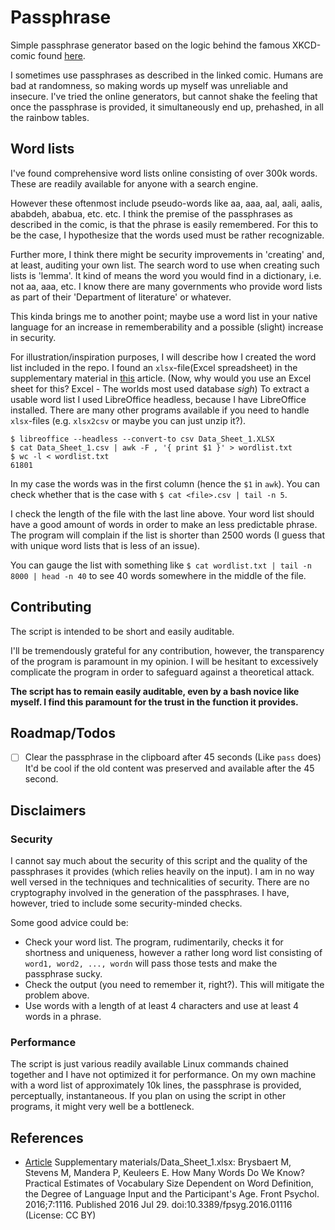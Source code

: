 # Passphrase
Simple passphrase generator based on the logic behind the famous XKCD-comic found [here](https://xkcd.com/936/).

I sometimes use passphrases as described in the linked comic.
Humans are bad at randomness, so making words up myself was unreliable and insecure.
I've tried the online generators, but cannot shake the feeling that once the passphrase is provided, it simultaneously end up, prehashed, in all the rainbow tables.


## Word lists
I've found comprehensive word lists online consisting of over 300k words.
These are readily available for anyone with a search engine.

However these oftenmost include pseudo-words like aa, aaa, aal, aali, aalis, ababdeh, ababua, etc. etc.
I think the premise of the passphrases as described in the comic, is that the phrase is easily remembered.
For this to be the case, I hypothesize that the words used must be rather recognizable.

Further more, I think there might be security improvements in 'creating' and, at least, auditing your own list.
The search word to use when creating such lists is 'lemma'.
It kind of means the word you would find in a dictionary, i.e. not aa, aaa, etc.
I know there are many governments who provide word lists as part of their 'Department of literature' or whatever.

This kinda brings me to another point; maybe use a word list in your native language for an increase in rememberability and a possible (slight) increase in security.

For illustration/inspiration purposes, I will describe how I created the word list included in the repo.
I found an `xlsx`-file(Excel spreadsheet) in the supplementary material in [this](https://www.ncbi.nlm.nih.gov/pmc/articles/PMC4965448/) article.
(Now, why would you use an Excel sheet for this? Excel - The worlds most used database *sigh*)
To extract a usable word list I used LibreOffice headless, because I have LibreOffice installed.
There are many other programs available if you need to handle `xlsx`-files (e.g. `xlsx2csv` or maybe you can just unzip it?).

```
$ libreoffice --headless --convert-to csv Data_Sheet_1.XLSX
$ cat Data_Sheet_1.csv | awk -F , '{ print $1 }' > wordlist.txt
$ wc -l < wordlist.txt
61801
```

In my case the words was in the first column (hence the `$1` in `awk`).
You can check whether that is the case with `$ cat <file>.csv | tail -n 5`.

I check the length of the file with the last line above.
Your word list should have a good amount of words in order to make an less predictable phrase.
The program will complain if the list is shorter than 2500 words (I guess that with unique word lists that is less of an issue).

You can gauge the list with something like `$ cat wordlist.txt | tail -n 8000 | head -n 40` to see 40 words somewhere in the middle of the file.

## Contributing
The script is intended to be short and easily auditable.

I'll be tremendously grateful for any contribution, however, the transparency of the program is paramount in my opinion.
I will be hesitant to excessively complicate the program in order to safeguard against a theoretical attack.

**The script has to remain easily auditable, even by a bash novice like myself.
I find this paramount for the trust in the function it provides.**

## Roadmap/Todos
- [ ] Clear the passphrase in the clipboard after 45 seconds (Like `pass` does)
      It'd be cool if the old content was preserved and available after the 45 second.

## Disclaimers

### Security
I cannot say much about the security of this script and the quality of the passphrases it provides (which relies heavily on the input).
I am in no way well versed in the techniques and technicalities of security.
There are no cryptography involved in the generation of the passphrases.
I have, however, tried to include some security-minded checks.

Some good advice could be:
- Check your word list. The program, rudimentarily, checks it for shortness and uniqueness, however a rather long word list consisting of `word1, word2, ..., wordn` will pass those tests and make the passphrase sucky.
- Check the output (you need to remember it, right?). This will mitigate the problem above.
- Use words with a length of at least 4 characters and use at least 4 words in a phrase.

### Performance
The script is just various readily available Linux commands chained together and I have not optimized it for performance.
On my own machine with a word list of approximately 10k lines, the passphrase is provided, perceptually, instantaneous.
If you plan on using the script in other programs, it might very well be a bottleneck.


## References
- [Article](https://www.ncbi.nlm.nih.gov/pmc/articles/PMC4965448/) Supplementary materials/Data_Sheet_1.xlsx: Brysbaert M, Stevens M, Mandera P, Keuleers E. How Many Words Do We Know? Practical Estimates of Vocabulary Size Dependent on Word Definition, the Degree of Language Input and the Participant's Age. Front Psychol. 2016;7:1116. Published 2016 Jul 29. doi:10.3389/fpsyg.2016.01116 (License: CC BY)
